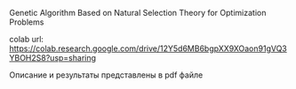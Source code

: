 Genetic Algorithm Based on Natural Selection Theory for Optimization Problems

colab url: https://colab.research.google.com/drive/12Y5d6MB6bgpXX9XOaon91gVQ3YBOH2S8?usp=sharing

Описание и результаты представлены в pdf файле
